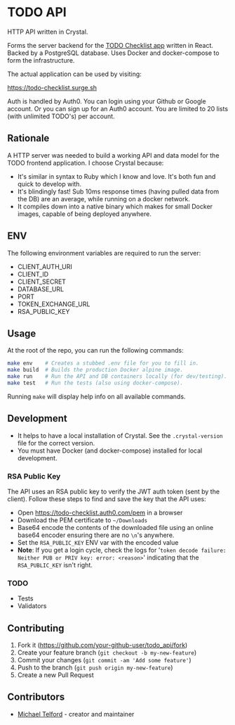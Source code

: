 # TODO API

HTTP API written in Crystal.

Forms the server backend for the [TODO Checklist app](https://github.com/michaeltelford/todo) written in React. Backed by a PostgreSQL database. Uses Docker and docker-compose to form the infrastructure.

The actual application can be used by visiting:

https://todo-checklist.surge.sh

Auth is handled by Auth0. You can login using your Github or Google account. Or you can sign up for an Auth0 account. You are limited to 20 lists (with unlimited TODO's) per account.

## Rationale

A HTTP server was needed to build a working API and data model for the TODO frontend application. I choose Crystal because:

- It's similar in syntax to Ruby which I know and love. It's both fun and quick to develop with.
- It's blindingly fast! Sub 10ms response times (having pulled data from the DB) are an average, while running on a docker network.
- It compiles down into a native binary which makes for small Docker images, capable of being deployed anywhere.

## ENV

The following environment variables are required to run the server:

- CLIENT_AUTH_URI
- CLIENT_ID
- CLIENT_SECRET
- DATABASE_URL
- PORT
- TOKEN_EXCHANGE_URL
- RSA_PUBLIC_KEY

## Usage

At the root of the repo, you can run the following commands:

```sh
make env    # Creates a stubbed .env file for you to fill in.
make build  # Builds the production Docker alpine image.
make run    # Run the API and DB containers locally (for dev/testing).
make test   # Run the tests (also using docker-compose).
```

Running `make` will display help info on all available commands.

## Development

- It helps to have a local installation of Crystal. See the `.crystal-version` file for the correct version.
- You must have Docker (and docker-compose) installed for local development.

### RSA Public Key

The API uses an RSA public key to verify the JWT auth token (sent by the client). Follow these steps to find and save the key that the API uses:

- Open https://todo-checklist.auth0.com/pem in a browser
- Download the PEM certificate to `~/Downloads`
- Base64 encode the contents of the downloaded file using an online base64 encoder ensuring there are no `\n`'s anywhere.
- Set the `RSA_PUBLIC_KEY` ENV var with the encoded value
- **Note**: If you get a login cycle, check the logs for '`token decode failure: Neither PUB or PRIV key: error: <reason>`' indicating that the `RSA_PUBLIC_KEY` isn't right.

### TODO

- Tests
- Validators

## Contributing

1. Fork it (<https://github.com/your-github-user/todo_api/fork>)
2. Create your feature branch (`git checkout -b my-new-feature`)
3. Commit your changes (`git commit -am 'Add some feature'`)
4. Push to the branch (`git push origin my-new-feature`)
5. Create a new Pull Request

## Contributors

- [Michael Telford](https://github.com/michaeltelford) - creator and maintainer
